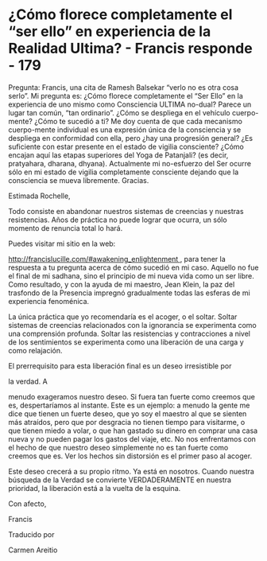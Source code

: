 # ¿Cómo florece completamente el “ser ello” en experiencia de la Realidad Ultima? - Francis responde - 179

Pregunta: Francis, una cita de Ramesh Balsekar &ldquo;verlo no es otra cosa serlo&rdquo;. Mi pregunta es: &iquest;C&oacute;mo florece completamente el &ldquo;Ser Ello&rdquo; en la experiencia de uno mismo como Consciencia ULTIMA no-dual? Parece un lugar tan com&uacute;n, &ldquo;tan ordinario&rdquo;. &iquest;C&oacute;mo se despliega en el veh&iacute;culo cuerpo-mente? &iquest;C&oacute;mo te sucedi&oacute; a ti? Me doy cuenta de que cada mecanismo cuerpo-mente individual es una expresi&oacute;n &uacute;nica de la consciencia y se despliega en conformidad con ella, pero &iquest;hay una progresi&oacute;n general? &iquest;Es suficiente con estar presente en el estado de vigilia consciente? &iquest;C&oacute;mo encajan aqu&iacute; las etapas superiores del Yoga de Patanjali? (es decir, pratyahara, dharana, dhyana). Actualmente mi no-esfuerzo del Ser ocurre s&oacute;lo en mi estado de vigilia completamente consciente dejando que la consciencia se mueva libremente. Gracias.

Estimada Rochelle, 

Todo consiste en abandonar nuestros sistemas de creencias y nuestras resistencias. A&ntilde;os de pr&aacute;ctica no puede lograr que ocurra, un s&oacute;lo momento de renuncia total lo har&aacute;.

Puedes visitar mi sitio en la web: 

[
http://francislucille.com/#awakening_enlightenment
](http://web.archive.org/web/20111122153220/http://francislucille.com/#awakening_enlightenment)
, para tener la respuesta a tu pregunta acerca de c&oacute;mo sucedi&oacute; en mi caso.
Aquello no fue el final de mi sadhana, sino el principio de mi nueva vida como un ser libre. Como resultado, y con la ayuda de mi maestro, Jean Klein, la paz del trasfondo de la Presencia impregn&oacute; gradualmente todas las esferas de mi experiencia fenom&eacute;nica.

La &uacute;nica pr&aacute;ctica que yo recomendar&iacute;a es el acoger, o el soltar. Soltar sistemas de creencias relacionados con la ignorancia se experimenta como una comprensi&oacute;n profunda. Soltar las resistencias y contracciones a nivel de los sentimientos se experimenta como una liberaci&oacute;n de una carga y como relajaci&oacute;n.

El prerrequisito para esta liberaci&oacute;n final es un deseo irresistible por 

la verdad. A

 menudo exageramos nuestro deseo. Si fuera tan fuerte como creemos que es, despertar&iacute;amos al instante. Este es un ejemplo: a menudo la gente me dice que tienen un fuerte deseo, que yo soy el maestro al que se sienten m&aacute;s atra&iacute;dos, pero que por desgracia no tienen tiempo para visitarme, o que tienen miedo a volar, o que han gastado su dinero en comprar una casa nueva y no pueden pagar los gastos del viaje, etc. No nos enfrentamos con el hecho de que nuestro deseo simplemente no es tan fuerte como creemos que es. Ver los hechos sin distorsi&oacute;n es el primer paso al acoger. 

Este deseo crecer&aacute; a su propio ritmo. Ya est&aacute; en nosotros. Cuando nuestra b&uacute;squeda de la Verdad se convierte VERDADERAMENTE en nuestra prioridad, la liberaci&oacute;n est&aacute; a la vuelta de la esquina.

Con afecto, 

Francis

Traducido por 

Carmen Areitio


